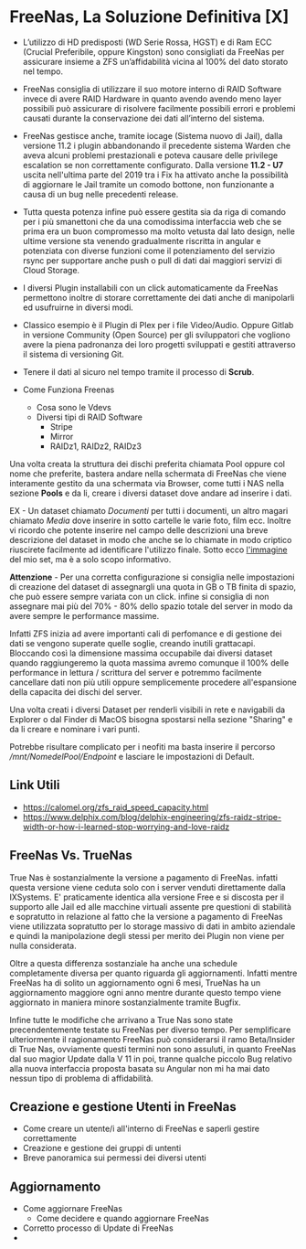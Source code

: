 # FreeNas, La Soluzione Definitiva [X]

- L’utilizzo di HD predisposti (WD Serie Rossa, HGST) e di Ram ECC (Crucial Preferibile, oppure Kingston) sono consigliati da FreeNas per assicurare insieme a ZFS un’affidabilità vicina al 100% del dato storato nel tempo.

- FreeNas consiglia di utilizzare il suo motore interno di RAID Software invece di avere RAID Hardware in quanto avendo avendo meno layer possibili può assicurare di risolvere facilmente possibili errori e problemi causati durante la conservazione dei dati all’interno del sistema.

- FreeNas gestisce anche, tramite iocage (Sistema nuovo di Jail), dalla versione 11.2 i plugin abbandonando il precedente sistema Warden che aveva alcuni problemi prestazionali e poteva causare delle privilege escalation se non correttamente configurato.  Dalla versione **11.2 - U7** uscita nell'ultima parte del 2019 tra i Fix ha attivato anche la possibilità di aggiornare le Jail tramite un comodo bottone, non funzionante a causa di un bug nelle precedenti release.

- Tutta questa potenza infine può essere gestita sia da riga di comando per i più smanettoni che da una comodissima interfaccia web che se prima era un buon compromesso ma molto vetusta dal lato design, nelle ultime versione sta venendo gradualmente riscritta in angular e potenziata con diverse funzioni come il potenziamento del servizio rsync per supportare anche push o pull di dati dai maggiori servizi di Cloud Storage.

- I diversi Plugin installabili con un click automaticamente da FreeNas permettono inoltre di storare correttamente dei dati anche di manipolarli ed usufruirne in diversi modi.

- Classico esempio è il Plugin di Plex per i file Video/Audio. Oppure Gitlab in versione Community (Open Source) per gli sviluppatori che vogliono avere la piena padronanza dei loro progetti sviluppati e gestiti attraverso il sistema di versioning Git.

- Tenere il dati al sicuro nel tempo tramite il processo di **Scrub**.

- Come Funziona Freenas
  - Cosa sono le Vdevs
  - Diversi tipi di RAID Software
    - Stripe
    - Mirror
    - RAIDz1, RAIDz2, RAIDz3

Una volta creata la struttura dei dischi preferita chiamata Pool oppure col nome che preferite, bastera andare nella schermata di FreeNas che viene interamente gestito da una schermata via Browser, come tutti i NAS nella sezione **Pools** e da li, creare i diversi dataset dove andare ad inserire i dati.

EX - Un dataset chiamato *Documenti* per tutti i documenti, un altro magari chiamato *Media* dove inserire in sotto cartelle le varie foto, film ecc. Inoltre vi ricordo che potente inserire nel campo delle descrizioni una breve descrizione del dataset in modo che anche se lo chiamate in modo criptico riuscirete facilmente ad identificare l'utilizzo finale. Sotto ecco [l'immagine](https://github.com/Magnetarman/Glitch/blob/master/Season%202/Extra/FreeNas/Foto/Pools.jpg) del mio set, ma è a solo scopo informativo.

**Attenzione** - Per una corretta configurazione si consiglia nelle impostazioni di creazione del dataset di assegnargli una quota in GB o TB finita di spazio, che può essere sempre variata con un click. infine si consiglia di non assegnare mai più del 70% - 80%
 dello spazio totale del server in modo da avere sempre le performance massime.

Infatti ZFS inizia ad avere importanti cali di perfomance e di gestione dei dati se vengono superate quelle soglie, creando inutili grattacapi. Bloccando così la dimensione massima occupabile dai diversi dataset quando raggiungeremo la quota massima avremo comunque il 100% delle performance in lettura / scrittura del server e potremmo facilmente cancellare dati non più utili oppure semplicemente procedere all'espansione della capacita dei dischi del server.

Una volta creati i diversi Dataset per renderli visibili in rete e navigabili da Explorer o dal Finder di MacOS bisogna spostarsi nella sezione "Sharing" e da li creare e nominare i vari punti.

Potrebbe risultare complicato per i neofiti ma basta inserire il percorso */mnt/NomedelPool/Endpoint* e lasciare le impostazioni di Default.

## Link Utili
- https://calomel.org/zfs_raid_speed_capacity.html
- https://www.delphix.com/blog/delphix-engineering/zfs-raidz-stripe-width-or-how-i-learned-stop-worrying-and-love-raidz


## FreeNas Vs. TrueNas

True Nas è sostanzialmente la versione a pagamento di FreeNas. infatti questa versione viene ceduta solo con i server venduti direttamente dalla IXSystems. E' praticamente identica alla versione Free e si discosta per il supporto alle Jail ed alle macchine virtuali assente pre questioni di stabilità e sopratutto in relazione al fatto che la versione a pagamento di FreeNas viene utilizzata sopratutto per lo storage massivo di dati in ambito aziendale e quindi la manipolazione degli stessi per merito dei Plugin non viene per nulla considerata.

Oltre a questa differenza sostanziale ha anche una schedule completamente diversa per quanto riguarda gli aggiornamenti. Infatti mentre FreeNas ha di solito un aggiornamento ogni 6 mesi, TrueNas ha un aggiornamento maggiore ogni anno mentre durante questo tempo viene aggiornato in maniera minore sostanzialmente tramite Bugfix.

Infine tutte le modifiche che arrivano a True Nas sono state precendentemente testate su FreeNas per diverso tempo. Per semplificare ulteriormente il ragionamento FreeNas può considerarsi il ramo Beta/Insider di True Nas, ovviamente questi termini non sono assuluti, in quanto FreeNas dal suo magior Update dalla V 11 in poi, tranne qualche piccolo Bug relativo alla nuova interfaccia proposta basata su Angular non mi ha mai dato nessun tipo di problema di affidabilità.

## Creazione e gestione Utenti in FreeNas

- Come creare un utente/i all'interno di FreeNas e saperli gestire correttamente
- Creazione e gestione dei gruppi di untenti
- Breve panoramica sui permessi dei diversi utenti

## Aggiornamento 

- Come aggiornare FreeNas
  - Come decidere e quando aggiornare FreeNas
- Corretto processo di Update di FreeNas
- 